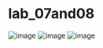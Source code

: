 # lab_07and08
![image](https://user-images.githubusercontent.com/91691219/166980529-c71fd3f8-b17a-46c6-826e-5c23b4d363cd.png)
![image](https://user-images.githubusercontent.com/91691219/166980591-94452a6b-4ad6-4254-a51c-b71d33dd0a84.png)
![image](https://user-images.githubusercontent.com/91691219/166980569-c69c4474-6ab6-452c-a69c-77f33bb13c7c.png)

